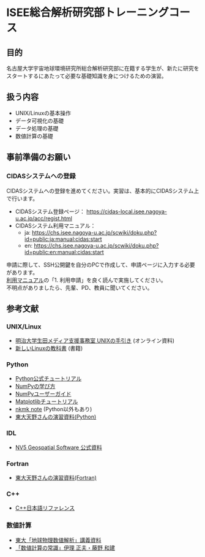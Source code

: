 # ISEE総合解析研究部トレーニングコース

## 目的

名古屋大学宇宙地球環境研究所総合解析研究部に在籍する学生が、新たに研究をスタートするにあたって必要な基礎知識を身につけるための演習。

## 扱う内容

- UNIX/Linuxの基本操作
- データ可視化の基礎
- データ処理の基礎
- 数値計算の基礎

## 事前準備のお願い

### CIDASシステムへの登録

CIDASシステムへの登録を進めてください。実習は、基本的にCIDASシステム上で行います。  

- CIDASシステム登録ページ： <https://cidas-local.isee.nagoya-u.ac.jp/acc/regist.html>
- CIDASシステム利用マニュアル：
  - ja: <https://chs.isee.nagoya-u.ac.jp/scwiki/doku.php?id=public:ja:manual:cidas:start>
  - en: <https://chs.isee.nagoya-u.ac.jp/scwiki/doku.php?id=public:en:manual:cidas:start>

申請に際して、SSH公開鍵を自分のPCで作成して、申請ページに入力する必要があります。  
[利用マニュアル](https://chs.isee.nagoya-u.ac.jp/scwiki/doku.php?id=public:ja:manual:cidas:start)の「1. 利用申請」を良く読んで実施してください。  
不明点がありましたら、先輩、PD、教員に聞いてください。

## 参考文献

### UNIX/Linux

- [明治大学生田メディア支援事務室 UNIXの手引き](https://www.meiji.ac.jp/isys/doc/UNIX2019.pdf) (オンライン資料)
- [新しいLinuxの教科書](https://www.sbcr.jp/product/4797380941/) (書籍)

### Python

- [Python公式チュートリアル](https://docs.python.org/ja/3/tutorial/)
- [NumPyの学び方](https://numpy.org/ja/learn/)
- [NumPyユーザーガイド](https://numpy.org/doc/stable/user/index.html)
- [Matplotlibチュートリアル](https://matplotlib.org/stable/tutorials/index.html)
- [nkmk note](https://note.nkmk.me/) (Python以外もあり)
- [東大天野さんの演習資料(Python)](https://amanotk.github.io/python-resume-public/)

### IDL

- [NV5 Geospatial Software 公式資料](https://www.nv5geospatialsoftware.com/docs/Getting_Started.html)

### Fortran

- [東大天野さんの演習資料(Fortran)](https://amanotk.github.io/fortran-resume-public/)

### C++

- [C++日本語リファレンス](https://cpprefjp.github.io/)

### 数値計算

- [東大「地球物理数値解析」講義資料](https://github.com/amanotk/numerical-geophysics)
- [「数値計算の常識」伊理 正夫・藤野 和建](https://www.kyoritsu-pub.co.jp/bookdetail/9784320013438)
